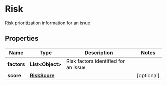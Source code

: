 

# Risk

Risk prioritization information for an issue

## Properties

| Name | Type | Description | Notes |
|------------ | ------------- | ------------- | -------------|
|**factors** | **List&lt;Object&gt;** | Risk factors identified for an issue |  |
|**score** | [**RiskScore**](RiskScore.md) |  |  [optional] |



